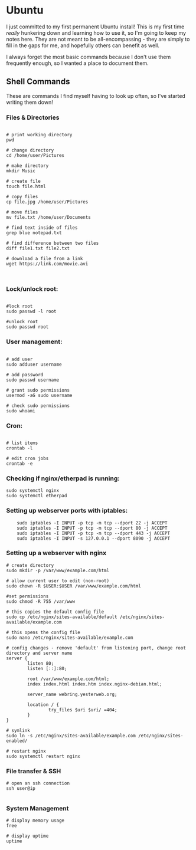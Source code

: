 # Ubuntu
I just committed to my first permanent Ubuntu install! This is my first time *really* hunkering down and learning how to use it, so I'm going to keep my notes here. They are not meant to be all-encompassing - they are simply to fill in the gaps for me, and hopefully others can benefit as well.

I always forget the most basic commands because I don't use them frequently enough, so I wanted a place to document them.

## Shell Commands 
These are commands I find myself having to look up often, so I've started writing them down!

### Files & Directories
```shell

# print working directory
pwd

# change directory
cd /home/user/Pictures

# make directory
mkdir Music

# create file
touch file.html

# copy files
cp file.jpg /home/user/Pictures

# move files
mv file.txt /home/user/Documents

# find text inside of files
grep blue notepad.txt 

# find difference between two files
diff file1.txt file2.txt

# download a file from a link
wget https://link.com/movie.avi



```


### Lock/unlock root:
```shell

#lock root
sudo passwd -l root

#unlock root
sudo passwd root

```

### User management:

```shell

# add user
sudo adduser username

# add password
sudo passwd username

# grant sudo permissions
usermod -aG sudo username

# check sudo permissions
sudo whoami

```

### Cron:

```shell

# list items
crontab -l

# edit cron jobs
crontab -e

```

### Checking if nginx/etherpad is running:

```shell
sudo systemctl nginx
sudo systemctl etherpad
```

### Setting up webserver ports with iptables:

```shell
    sudo iptables -I INPUT -p tcp -m tcp --dport 22 -j ACCEPT
    sudo iptables -I INPUT -p tcp -m tcp --dport 80 -j ACCEPT
    sudo iptables -I INPUT -p tcp -m tcp --dport 443 -j ACCEPT
	sudo iptables -I INPUT -s 127.0.0.1 --dport 8090 -j ACCEPT
```

### Setting up a webserver with nginx

```shell
# create directory
sudo mkdir -p /var/www/example.com/html

# allow current user to edit (non-root)
sudo chown -R $USER:$USER /var/www/example.com/html

#set permissions
sudo chmod -R 755 /var/www

# this copies the default config file
sudo cp /etc/nginx/sites-available/default /etc/nginx/sites-available/example.com

# this opens the config file
sudo nano /etc/nginx/sites-available/example.com

# config changes - remove 'default' from listening port, change root directory and server name
server {
        listen 80;
        listen [::]:80;

        root /var/www/example.com/html;
        index index.html index.htm index.nginx-debian.html;

        server_name webring.yesterweb.org;

        location / {
                try_files $uri $uri/ =404;
        }
}

# symlink
sudo ln -s /etc/nginx/sites-available/example.com /etc/nginx/sites-enabled/

# restart nginx
sudo systemctl restart nginx
```

### File transfer & SSH
```shell
# open an ssh connection
ssh user@ip


```

### System Management

```shell
# display memory usage
free

# display uptime
uptime

```